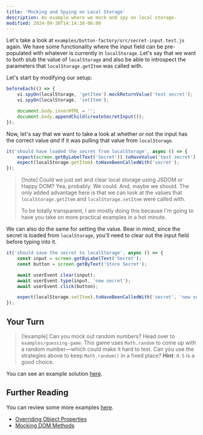 ```yaml
---
title: 'Mocking and Spying on Local Storage'
description: An example where we mock and spy on local storage.
modified: 2024-09-30T14:14:38-06:00
---
```


Let's take a look at `examples/button-factory/src/secret-input.test.js` again. We have some functionality where the input field can be pre-populated with whatever is currently in `localStorage`. Let's say that we want to both stub the value of `localStorage` and also be able to introspect the parameters that `localStorage.getItem` was called with.

Let's start by modifying our setup:

```javascript
beforeEach(() => {
	vi.spyOn(localStorage, 'getItem').mockReturnValue('test secret');
	vi.spyOn(localStorage, 'setItem');

	document.body.innerHTML = '';
	document.body.appendChild(createSecretInput());
});
```

Now, let's say that we want to take a look at whether or not the input has the correct value _and_ if it was pulling that value from `localStorage`.

```javascript
it('should have loaded the secret from localStorage', async () => {
	expect(screen.getByLabelText('Secret')).toHaveValue('test secret');
	expect(localStorage.getItem).toHaveBeenCalledWith('secret');
});
```

> [!note] Could we just set and clear local storage using JSDOM or Happy DOM?
> Yea, probably. We could. And, maybe we should. The only added advantage here is
> that we can look at the values that `localStorage.getItem` and `localStorage.setItem`
> were called with.
>
> To be totally transparent, I am mostly doing this because I'm going to have you
> take on more practical examples in a hot minute.

We can also do the same for setting the value. Bear in mind, since the secret is loaded from `localStorage`, you'll need to clear out the input field before typing into it.

```javascript
it('should save the secret to localStorage', async () => {
	const input = screen.getByLabelText('Secret');
	const button = screen.getByText('Store Secret');

	await userEvent.clear(input);
	await userEvent.type(input, 'new secret');
	await userEvent.click(button);

	expect(localStorage.setItem).toHaveBeenCalledWith('secret', 'new secret');
});
```

## Your Turn

> [!example] Can you mock out random numbers?
> Head over to `examples/guessing-game`. This game uses `Math.random` to come up with
> a random number—which could make it hard to test. Can you use the strategies above
> to keep `Math.random()` in a fixed place? **Hint**: `0.5` is a good choice.

You can see an example solution [here](guessing-game-solution.md).

## Further Reading

You can review some more examples [here](overriding-object-properties.md).

- [Overriding Object Properties](overriding-object-properties.md)
- [Mocking DOM Methods](mocking-dom-methods.md)
